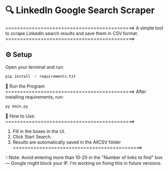 # 🔍 Linkedln Google Search Scraper
============================================>
A simple tool to scrape Linkedln search results and save them in CSV format.
============================================>
## ⚙️ Setup
Open your terminal and run:

```bash
pip install -r requirements.txt
```
🚀 Run the Program
============================================>
After installing requirements, run: 
```bash
py main.py
```

🧠 How to Use:
============================================>
1) Fill in the boxes in the UI.
2) Click Start Search.
3) Results are automatically saved in the AllCSV folder
============================================>

✨Note: Avoid entering more than 10-20 in the "Number of links to find" box — Google might block your IP.
I'm working on fixing this in future versions.
